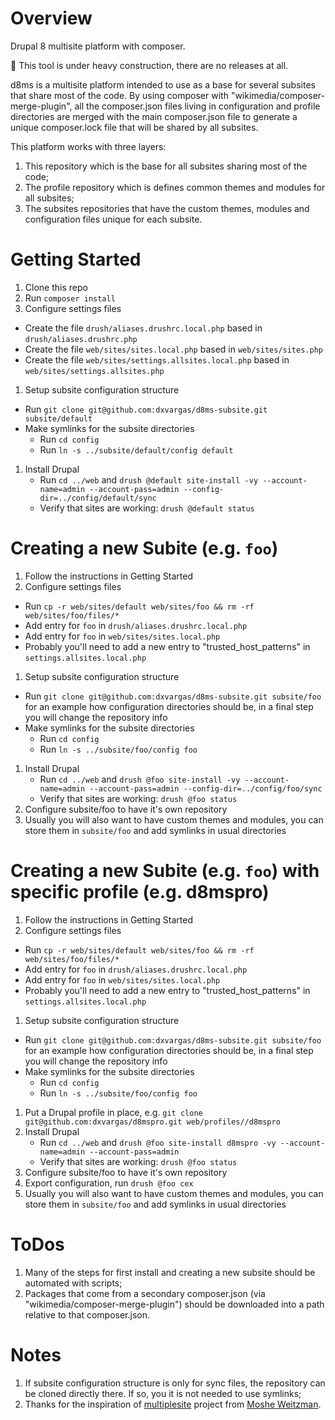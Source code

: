 Overview
===============
Drupal 8 multisite platform with composer.

:bell: This tool is under heavy construction, there are no releases at all.

d8ms is a multisite platform intended to use as a base for several subsites that
share most of the code. By using composer with "wikimedia/composer-merge-plugin",
all the composer.json files living in configuration and profile directories are
merged with the main composer.json file to generate a unique composer.lock file
that will be shared by all subsites.
 
This platform works with three layers:
1. This repository which is the base for all subsites sharing most of the code;
1. The profile repository which is defines common themes and modules for all
subsites;
1. The subsites repositories that have the custom themes, modules and
configuration files unique for each subsite.

Getting Started
===============
1. Clone this repo
1. Run `composer install`
1. Configure settings files
  * Create the file `drush/aliases.drushrc.local.php` based in `drush/aliases.drushrc.php`
  * Create the file `web/sites/sites.local.php` based in `web/sites/sites.php`
  * Create the file `web/sites/settings.allsites.local.php` based in `web/sites/settings.allsites.php`
1. Setup subsite configuration structure
  * Run `git clone git@github.com:dxvargas/d8ms-subsite.git subsite/default`
  * Make symlinks for the subsite directories
    * Run `cd config`
    * Run `ln -s ../subsite/default/config default`
1. Install Drupal
    * Run `cd ../web` and `drush @default site-install -vy --account-name=admin --account-pass=admin --config-dir=../config/default/sync`
    * Verify that sites are working: `drush @default status`


Creating a new Subite (e.g. `foo`)
===============

1. Follow the instructions in Getting Started
1. Configure settings files
  * Run `cp -r web/sites/default web/sites/foo && rm -rf web/sites/foo/files/*`
  * Add entry for `foo` in `drush/aliases.drushrc.local.php`
  * Add entry for `foo` in `web/sites/sites.local.php`
  * Probably you'll need to add a new entry to "trusted_host_patterns" in `settings.allsites.local.php`
1. Setup subsite configuration structure
  * Run `git clone git@github.com:dxvargas/d8ms-subsite.git subsite/foo` for an
example how configuration directories should be, in a final step you will change
the repository info
  * Make symlinks for the subsite directories
    * Run `cd config`
    * Run `ln -s ../subsite/foo/config foo`
1. Install Drupal
    * Run `cd ../web` and `drush @foo site-install -vy --account-name=admin --account-pass=admin --config-dir=../config/foo/sync`
    * Verify that sites are working: `drush @foo status`
1. Configure subsite/foo to have it's own repository
1. Usually you will also want to have custom themes and modules, you can store
them in `subsite/foo` and add symlinks in usual directories

Creating a new Subite (e.g. `foo`) with specific profile (e.g. d8mspro)
===============

1. Follow the instructions in Getting Started
1. Configure settings files
  * Run `cp -r web/sites/default web/sites/foo && rm -rf web/sites/foo/files/*`
  * Add entry for `foo` in `drush/aliases.drushrc.local.php`
  * Add entry for `foo` in `web/sites/sites.local.php`
  * Probably you'll need to add a new entry to "trusted_host_patterns" in `settings.allsites.local.php`
1. Setup subsite configuration structure
  * Run `git clone git@github.com:dxvargas/d8ms-subsite.git subsite/foo` for an
example how configuration directories should be, in a final step you will change
the repository info
  * Make symlinks for the subsite directories
    * Run `cd config`
    * Run `ln -s ../subsite/foo/config foo`
1. Put a Drupal profile in place, e.g. `git clone git@github.com:dxvargas/d8mspro.git web/profiles//d8mspro`
1. Install Drupal
    * Run `cd ../web` and `drush @foo site-install d8mspro -vy --account-name=admin --account-pass=admin`
    * Verify that sites are working: `drush @foo status`
1. Configure subsite/foo to have it's own repository
1. Export configuration, run `drush @foo cex`
1. Usually you will also want to have custom themes and modules, you can store
them in `subsite/foo` and add symlinks in usual directories

ToDos
===============

1. Many of the steps for first install and creating a new subsite should be
automated with scripts;
1. Packages that come from a secondary composer.json (via "wikimedia/composer-merge-plugin")
should be downloaded into a path relative to that composer.json.

Notes
================

1. If subsite configuration structure is only for sync files, the repository
can be cloned directly there. If so, you it is not needed to use symlinks;
1. Thanks for the inspiration of [multiplesite](https://github.com/weitzman/multiplesite)
project from [Moshe Weitzman](https://github.com/weitzman).
